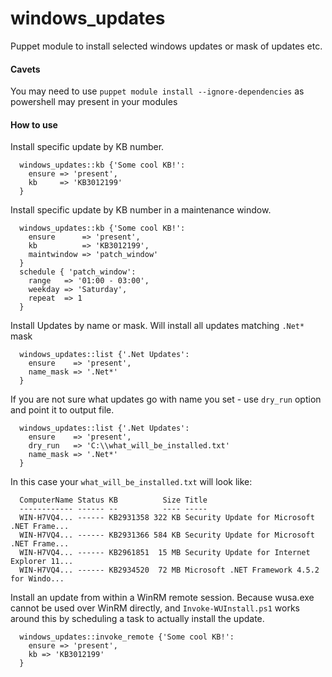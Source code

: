 # windows_updates

Puppet module to install selected windows updates or mask of updates etc.

#### Cavets

You may need to use `puppet module install --ignore-dependencies` as powershell may present in your modules

#### How to use

Install specific update by KB number.

```puppet
  windows_updates::kb {'Some cool KB!':
    ensure => 'present',
    kb     => 'KB3012199'
  }
````

Install specific update by KB number in a maintenance window.

```puppet
  windows_updates::kb {'Some cool KB!':
    ensure      => 'present',
    kb          => 'KB3012199',
    maintwindow => 'patch_window'
  }
  schedule { 'patch_window':
    range   => '01:00 - 03:00',
    weekday => 'Saturday',
    repeat  => 1
  }
````

Install Updates by name or mask. Will install all updates matching `.Net*` mask

```puppet
  windows_updates::list {'.Net Updates':
    ensure    => 'present',
    name_mask => '.Net*'
  }
````

If you are not sure what updates go with name you set - use `dry_run` option and point it to output file.

```puppet
  windows_updates::list {'.Net Updates':
    ensure    => 'present',
    dry_run   => 'C:\\what_will_be_installed.txt'
    name_mask => '.Net*'
  }
````

In this case your `what_will_be_installed.txt` will look like:

```csv
  ComputerName Status KB          Size Title
  ------------ ------ --          ---- -----
  WIN-H7VQ4... ------ KB2931358 322 KB Security Update for Microsoft .NET Frame...
  WIN-H7VQ4... ------ KB2931366 584 KB Security Update for Microsoft .NET Frame...
  WIN-H7VQ4... ------ KB2961851  15 MB Security Update for Internet Explorer 11...
  WIN-H7VQ4... ------ KB2934520  72 MB Microsoft .NET Framework 4.5.2 for Windo...
```

Install an update from within a WinRM remote session. Because wusa.exe cannot be used over WinRM directly, and `Invoke-WUInstall.ps1` works around this by scheduling a task to actually install the update.

```puppet
  windows_updates::invoke_remote {'Some cool KB!':
    ensure => 'present',
    kb => 'KB3012199'
  }
```
